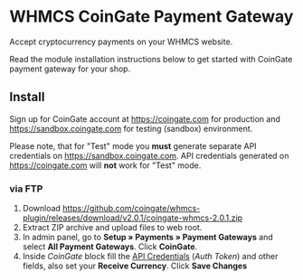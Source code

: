 # WHMCS CoinGate Payment Gateway

Accept cryptocurrency payments on your WHMCS website.

Read the module installation instructions below to get started with CoinGate payment gateway for your shop.

## Install

Sign up for CoinGate account at <https://coingate.com> for production and <https://sandbox.coingate.com> for testing (sandbox) environment.

Please note, that for "Test" mode you **must** generate separate API credentials on <https://sandbox.coingate.com>. API credentials generated on <https://coingate.com> will **not** work for "Test" mode.

### via FTP

1. Download <https://github.com/coingate/whmcs-plugin/releases/download/v2.0.1/coingate-whmcs-2.0.1.zip>
2. Extract ZIP archive and upload files to web root.
3. In admin panel, go to **Setup » Payments » Payment Gateways** and select **All Payment Gateways**. Click **CoinGate**.
4. Inside *CoinGate* block fill the [API Credentials](https://support.coingate.com/en/42/how-can-i-create-coingate-api-credentials) (*Auth Token*) and other fields, also set your **Receive Currency**. Click **Save Changes**
